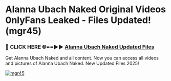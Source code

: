 # Alanna Ubach Naked Original Videos 0nlyFans Leaked - Files Updated! (mgr45)

<h3>🔴 CLICK HERE 🌐==►► <a href="https://tinyurl.com/yckcrads" rel="nofollow">Alanna Ubach Naked Updated Files</a></h3>

Get Alanna Ubach Naked and all content. Now you can access all videos and pictures of Alanna Ubach Naked. New Updated Files 2025!

[![mgr45](https://i.imgur.com/hpKpOFt.gif)](https://tinyurl.com/yckcrads)
